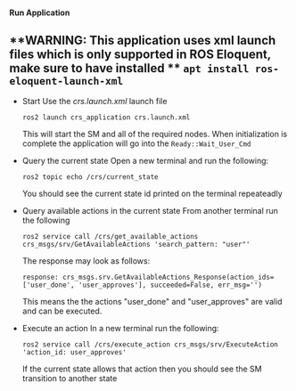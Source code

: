 #### Run Application
**WARNING: This application uses xml launch files which is only supported in ROS Eloquent, make sure to have installed **
`apt install ros-eloquent-launch-xml`
---
- Start
    Use the *crs.launch.xml* launch file 
    ```
    ros2 launch crs_application crs.launch.xml
    ```
    
    This will start the SM and all of the required nodes.  When initialization is complete the application will go into the `Ready::Wait_User_Cmd`
    
- Query the current state
    Open a new terminal and run the following:
    ```
    ros2 topic echo /crs/current_state
    ```
    You should see the current state id printed on the terminal repeateadly 
    
- Query available actions in the current state
    From another terminal run the following
    ```
    ros2 service call /crs/get_available_actions crs_msgs/srv/GetAvailableActions 'search_pattern: "user"'
    ```
    The response may look as follows:
    ```
    response: crs_msgs.srv.GetAvailableActions_Response(action_ids=['user_done', 'user_approves'], succeeded=False, err_msg='')
    ```
    This means the the actions "user_done" and "user_approves" are valid and can be executed.
- Execute an action
    In a new terminal run the following:
    ```
    ros2 service call /crs/execute_action crs_msgs/srv/ExecuteAction 'action_id: user_approves'
    ```
    If the current state allows that action then you should see the SM transition to another state
